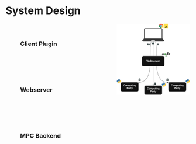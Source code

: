 # System Design

<div style="display: flex; align-items: flex-start; justify-content: space-between;">
  <!-- Left side: text + arrows -->
  <div style="flex: 1; max-width: 55%; padding-left: 40px; padding-right: 20px; padding-top: 40px;">
    <div style="display: grid; grid-template-columns: auto 1fr; row-gap: 6rem; align-items: center;">
      <div><h3 v-click="1" style="margin: 0;">Client Plugin</h3></div>
      <div style="position: relative; height: 30px;">
        <Arrow v-click="[1, 2]" v-bind="{ x1: 40, y1: 15, x2: 200, y2: 15 }" />
      </div>
      <div><h3 v-click="2" style="margin: 0;">Webserver</h3></div>
      <div style="position: relative; height: 30px;">
        <Arrow v-click="[2, 3]" v-bind="{ x1: 40, y1: 15, x2: 200, y2: 15 }" />
      </div>
      <div><h3 v-click="3" style="margin: 0;">MPC Backend</h3></div>
      <div style="position: relative; height: 30px;">
        <Arrow v-click="[3, 4]" v-bind="{ x1: 40, y1: 15, x2: 200, y2: 15 }" />
      </div>
    </div>
  </div>

  <!-- Right side: identical to Client Plugin slide -->
  <div style="flex: 1; text-align: right;">
    <img src="../../figures/system-design.png"
         alt="System Design Diagram"
         style="max-width: 90%; height: auto;" />
  </div>
</div>

<SlideCurrentNo class="absolute bottom-8 right-10"/>


<!--
We built a system. The system has 3 major components.

First, there's a browser plugin that users install which monitors their web browsing.

Then, there's an intermediate webserver which simplifies the interaction between clients and MPC servers.

Finally, there's the MPC backend which performs the computation.
-->